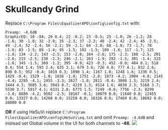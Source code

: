 # Skullcandy Grind
Replace `C:\Program Files\EqualizerAPO\config\config.txt` with:
```
Preamp: -4.6dB
GraphicEQ: 10 -84; 20 0.4; 22 -0.2; 23 -0.5; 25 -1.0; 26 -1.2; 28 -1.6; 30 -1.8; 32 -2.0; 35 -2.3; 37 -2.3; 40 -2.4; 42 -2.4; 45 -2.5; 49 -2.4; 52 -2.4; 56 -2.2; 59 -2.1; 64 -2.0; 68 -1.8; 73 -1.7; 78 -1.6; 83 -1.5; 89 -1.4; 95 -1.5; 102 -1.5; 109 -1.6; 117 -1.7; 125 -1.8; 134 -2.2; 143 -2.5; 153 -2.8; 164 -2.6; 175 -2.3; 188 -2.5; 201 -2.6; 215 -2.5; 230 -2.3; 246 -2.1; 263 -1.9; 282 -1.5; 301 -1.4; 323 -1.6; 345 -1.5; 369 -1.2; 395 -0.9; 423 -0.3; 452 -0.0; 484 0.1; 518 0.4; 554 1.4; 593 2.4; 635 3.1; 679 3.6; 726 4.0; 777 4.1; 832 2.6; 890 0.5; 952 -0.4; 1019 0.3; 1090 1.4; 1167 1.8; 1248 1.6; 1336 0.5; 1429 -0.4; 1529 -1.0; 1636 -1.8; 1751 -2.8; 1873 -4.2; 2004 -4.8; 2145 -4.4; 2295 -4.1; 2455 -3.3; 2627 -1.8; 2811 -0.4; 3008 1.3; 3219 2.4; 3444 4.3; 3685 3.6; 3943 0.7; 4219 1.3; 4514 1.6; 4830 2.3; 5168 3.7; 5530 3.7; 5917 4.1; 6331 2.8; 6775 1.5; 7249 -0.6; 7756 -2.3; 8299 -3.8; 8880 -4.2; 9502 -2.5; 10167 -0.1; 10879 0.0; 11640 0.0; 12455 0.0; 13327 0.0; 14260 0.0; 15258 0.0; 16326 0.0; 17469 0.0; 18692 0.0; 20000 0.0
```
**OR** if using HeSuVi replace `C:\Program Files\EqualizerAPO\config\HeSuVi\eq.txt` and omit `Preamp: -4.6dB` and instead set Global volume in the UI for both channels to **-46**.
![](https://raw.githubusercontent.com/jaakkopasanen/AutoEq/master/results/Innerfidelity%202017/innerfidelity/onear/Skullcandy%20Grind/Skullcandy%20Grind.png)